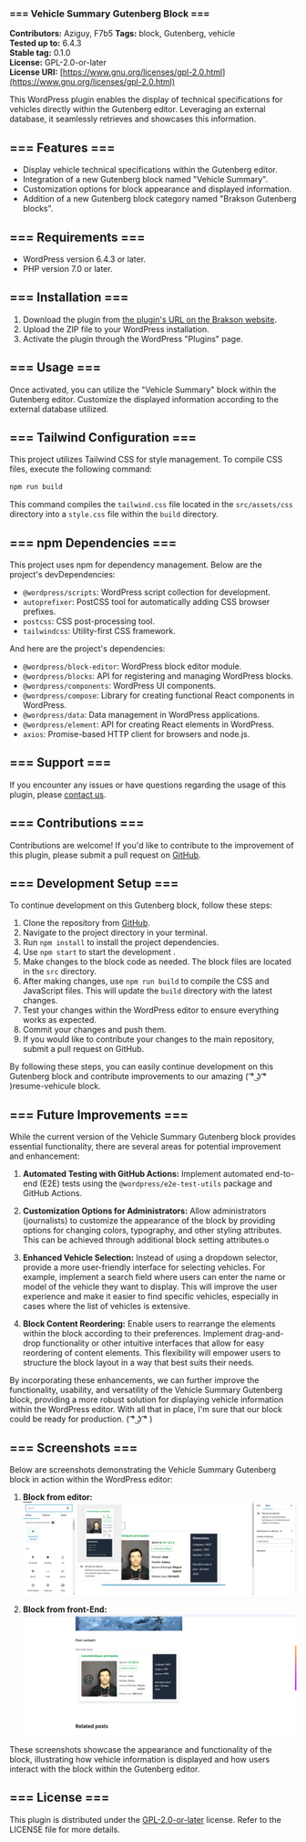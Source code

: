 ### === Vehicle Summary Gutenberg Block ===

**Contributors:** Aziguy, F7b5
**Tags:** block, Gutenberg, vehicle  
**Tested up to:** 6.4.3  
**Stable tag:** 0.1.0  
**License:** GPL-2.0-or-later  
**License URI:** [https://www.gnu.org/licenses/gpl-2.0.html](https://www.gnu.org/licenses/gpl-2.0.html)

This WordPress plugin enables the display of technical specifications for vehicles directly within the Gutenberg editor. Leveraging an external database, it seamlessly retrieves and showcases this information.

## === Features ===

- Display vehicle technical specifications within the Gutenberg editor.
- Integration of a new Gutenberg block named "Vehicle Summary".
- Customization options for block appearance and displayed information.
- Addition of a new Gutenberg block category named "Brakson Gutenberg blocks".

## === Requirements ===

- WordPress version 6.4.3 or later.
- PHP version 7.0 or later.

## === Installation ===

1. Download the plugin from [the plugin's URL on the Brakson website](https://brakson.com/).
2. Upload the ZIP file to your WordPress installation.
3. Activate the plugin through the WordPress "Plugins" page.

## === Usage ===

Once activated, you can utilize the "Vehicle Summary" block within the Gutenberg editor. Customize the displayed information according to the external database utilized.

## === Tailwind Configuration ===

This project utilizes Tailwind CSS for style management. To compile CSS files, execute the following command:

```bash
npm run build
```

This command compiles the `tailwind.css` file located in the `src/assets/css` directory into a `style.css` file within the `build` directory.

## === npm Dependencies ===

This project uses npm for dependency management. Below are the project's devDependencies:

- `@wordpress/scripts`: WordPress script collection for development.
- `autoprefixer`: PostCSS tool for automatically adding CSS browser prefixes.
- `postcss`: CSS post-processing tool.
- `tailwindcss`: Utility-first CSS framework.

And here are the project's dependencies:

- `@wordpress/block-editor`: WordPress block editor module.
- `@wordpress/blocks`: API for registering and managing WordPress blocks.
- `@wordpress/components`: WordPress UI components.
- `@wordpress/compose`: Library for creating functional React components in WordPress.
- `@wordpress/data`: Data management in WordPress applications.
- `@wordpress/element`: API for creating React elements in WordPress.
- `axios`: Promise-based HTTP client for browsers and node.js.

## === Support ===

If you encounter any issues or have questions regarding the usage of this plugin, please [contact us](https://www.saabre.com/).

## === Contributions ===

Contributions are welcome! If you'd like to contribute to the improvement of this plugin, please submit a pull request on [GitHub](https://github.com/Aziguy/resume-de-vehicule).

## === Development Setup ===

To continue development on this Gutenberg block, follow these steps:

1. Clone the repository from [GitHub](https://github.com/Aziguy/resume-de-vehicule).
2. Navigate to the project directory in your terminal.
3. Run `npm install` to install the project dependencies.
4. Use `npm start` to start the development .
5. Make changes to the block code as needed. The block files are located in the `src` directory.
6. After making changes, use `npm run build` to compile the CSS and JavaScript files. This will update the `build` directory with the latest changes.
7. Test your changes within the WordPress editor to ensure everything works as expected.
8. Commit your changes and push them.
9. If you would like to contribute your changes to the main repository, submit a pull request on GitHub.

By following these steps, you can easily continue development on this Gutenberg block and contribute improvements to our amazing ( ͡° ͜ʖ ͡° )resume-vehicule block.

## === Future Improvements ===

While the current version of the Vehicle Summary Gutenberg block provides essential functionality, there are several areas for potential improvement and enhancement:

1. **Automated Testing with GitHub Actions:** Implement automated end-to-end (E2E) tests using the `@wordpress/e2e-test-utils` package and GitHub Actions.

2. **Customization Options for Administrators:** Allow administrators (journalists) to customize the appearance of the block by providing options for changing colors, typography, and other styling attributes. This can be achieved through additional block setting attributes.o

3. **Enhanced Vehicle Selection:** Instead of using a dropdown selector, provide a more user-friendly interface for selecting vehicles. For example, implement a search field where users can enter the name or model of the vehicle they want to display. This will improve the user experience and make it easier to find specific vehicles, especially in cases where the list of vehicles is extensive.

4. **Block Content Reordering:** Enable users to rearrange the elements within the block according to their preferences. Implement drag-and-drop functionality or other intuitive interfaces that allow for easy reordering of content elements. This flexibility will empower users to structure the block layout in a way that best suits their needs.

By incorporating these enhancements, we can further improve the functionality, usability, and versatility of the Vehicle Summary Gutenberg block, providing a more robust solution for displaying vehicle information within the WordPress editor. With all that in place, I'm sure that our block could be ready for production. ( ͡° ͜ʖ ͡° )

## === Screenshots ===

Below are screenshots demonstrating the Vehicle Summary Gutenberg block in action within the WordPress editor:

1. **Block from editor:**  
   ![Block editor](src/screenshots/block-from-editor.png)

2. **Block from front-End:**  
   ![Front-End](src/screenshots/block-frontend.png)

These screenshots showcase the appearance and functionality of the block, illustrating how vehicle information is displayed and how users interact with the block within the Gutenberg editor.

## === License ===

This plugin is distributed under the [GPL-2.0-or-later](https://www.gnu.org/licenses/gpl-2.0.html) license. Refer to the LICENSE file for more details.
